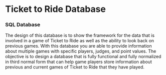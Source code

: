 # Ticket to Ride Database

### SQL Database

The design of this database is to show the framework for the data that is involved in a game of Ticket to Ride as well as the ability to look back on previous games. With this database you are able to provide information about multiple games with specific players, judges, and point values. The objective is to design a database that is fully functional and fully normalized in third normal form that can help game players store information about previous and current games of Ticket to Ride that they have played. 

